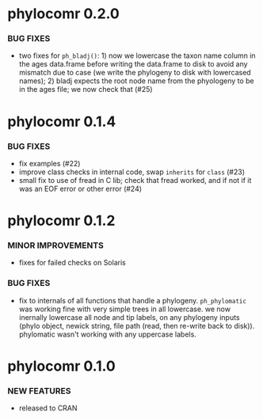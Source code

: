phylocomr 0.2.0
===============

### BUG FIXES

* two fixes for `ph_bladj()`: 1) now we lowercase the taxon name column in the ages data.frame before writing the data.frame to disk to avoid any mismatch due to case (we write the phylogeny to disk with lowercased names); 2) bladj expects the root node name from the phyologeny to be in the ages file; we now check that (#25)


phylocomr 0.1.4
===============

### BUG FIXES

* fix examples (#22)
* improve class checks in internal code, swap `inherits` for `class` (#23)
* small fix to use of fread in C lib; check that fread worked, and if not if it was an EOF error or other error (#24)


phylocomr 0.1.2
===============

### MINOR IMPROVEMENTS

* fixes for failed checks on Solaris

### BUG FIXES

* fix to internals of all functions that handle a phylogeny. `ph_phylomatic` was working fine with very simple trees in all lowercase. we now inernally lowercase all node and tip labels, on any phylogeny inputs (phylo object, newick string, file path (read, then re-write back to disk)). phylomatic wasn't working with any uppercase labels. 


phylocomr 0.1.0
===============

### NEW FEATURES

* released to CRAN
